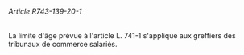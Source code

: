 ###### Article R743-139-20-1

La limite d'âge prévue à l'article L. 741-1 s'applique aux greffiers des tribunaux de commerce salariés.

